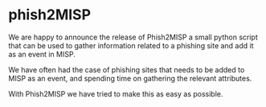# phish2MISP

We are happy to announce the release of Phish2MISP a small python script that can be used to gather information related to a phishing site and add it as an event in MISP.

We have often had the case of phishing sites that needs to be added to MISP as an event, and spending time on gathering the relevant attributes.

With Phish2MISP we have tried to make this as easy as possible.  


